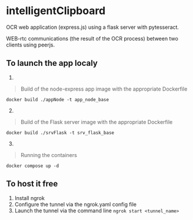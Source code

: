 ﻿# intelligentClipboard

OCR web application (express.js) using a flask server with pytesseract.

WEB-rtc communications (the result of the OCR process) between two clients using peerjs.

## To launch the app localy
1.
 >Build of the node-express app image with the appropriate Dockerfile

`docker build ./appNode -t app_node_base`

2.
>Build of the Flask server image with the appropriate Dockerfile

`docker build ./srvFlask -t srv_flask_base`

3.
>Running the containers

`docker compose up -d`


## To host it free
1. Install ngrok
2. Configure the tunnel via the ngrok.yaml config file
3. Launch the tunnel via the command line `ngrok start <tunnel_name>`

